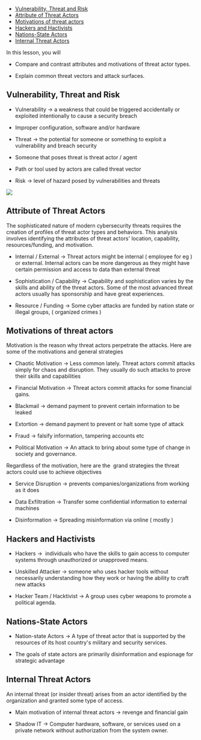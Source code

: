 - [Vulnerability, Threat and Risk](#vulnerability-threat-and-risk)
- [Attribute of Threat Actors](#attribute-of-threat-actors)
- [Motivations of threat actors](#motivations-of-threat-actors)
- [Hackers and Hactivists](#hackers-and-hactivists)
- [Nations-State Actors](#nations-state-actors)
- [Internal Threat Actors](#internal-threat-actors)

In this lesson, you will 

- Compare and contrast attributes and motivations of threat actor types.
    
- Explain common threat vectors and attack surfaces.
    

  

## Vulnerability, Threat and Risk

- Vulnerability → a weakness that could be triggered accidentally or exploited intentionally to cause a security breach
    

- Improper configuration, software and/or hardware
    

- Threat → the potential for someone or something to exploit a vulnerability and breach security
    

- Someone that poses threat is threat actor / agent 
    
- Path or tool used by actors are called threat vector
    

- Risk → level of hazard posed by vulnerabilities and threats
    

  

![](https://lh7-rt.googleusercontent.com/docsz/AD_4nXdlccQB9ECPj6vWr_5Tshcy27mquxxw31jB1MVmoY-JwI4TevidiBnSCizjXzS7vEj45z-28282zsWaX17Q8RobP-tXvloqo4_9jvqfoYOaLkzZ9145cCvXrZtkn7FylV6vN9hd7qcaKW_1wM2WOG-QFxSD?key=n47EE5vnEBceX5GQZm4kgQ)

  

## Attribute of Threat Actors

The sophisticated nature of modern cybersecurity threats requires the creation of profiles of threat actor types and behaviors. This analysis involves identifying the attributes of threat actors' location, capability, resources/funding, and motivation.

  

- Internal / External → Threat actors might be internal ( employee for eg ) or external. Internal actors can be more dangerous as they might have certain permission and access to data than external threat 
    
- Sophistication / Capability → Capability and sophistication varies by the skills and ability of the threat actors. Some of the most advanced threat actors usually has sponsorship and have great experiences.
    
- Resource / Funding → Some cyber attacks are funded by nation state or illegal groups, ( organized crimes ) 
    

  

## Motivations of threat actors

Motivation is the reason why threat actors perpetrate the attacks. Here are some of the motivations and general strategies

  

- Chaotic Motivation → Less common lately. Threat actors commit attacks simply for chaos and disruption. They usually do such attacks to prove their skills and capabilities
    
- Financial Motivation → Threat actors commit attacks for some financial gains.
    

- Blackmail → demand payment to prevent certain information to be leaked
    
- Extortion → demand payment to prevent or halt some type of attack
    
- Fraud → falsify information, tampering accounts etc
    

- Political Motivation → An attack to bring about some type of change in society and governance.
    

  

Regardless of the motivation, here are the  grand strategies the threat actors could use to achieve objectives

- Service Disruption → prevents companies/organizations from working as it does 
    
- Data Exfiltration → Transfer some confidential information to external machines 
    
- Disinformation → Spreading misinformation via online ( mostly ) 
    

  

## Hackers and Hactivists

- Hackers →  individuals who have the skills to gain access to computer systems through unauthorized or unapproved means. 
    
- Unskilled Attacker → someone who uses hacker tools without necessarily understanding how they work or having the ability to craft new attacks
    
- Hacker Team / Hacktivist → A group uses cyber weapons to promote a political agenda. 
    

  

## Nations-State Actors

- Nation-state Actors → A type of threat actor that is supported by the resources of its host country's military and security services.
    

- The goals of state actors are primarily disinformation and espionage for strategic advantage
    

  

## Internal Threat Actors

An internal threat (or insider threat) arises from an actor identified by the organization and granted some type of access. 

- Main motivation of internal threat actors → revenge and financial gain
    
- Shadow IT → Computer hardware, software, or services used on a private network without authorization from the system owner.
    

